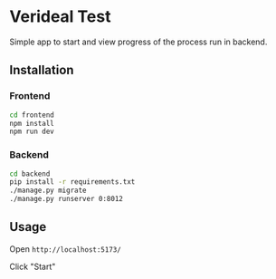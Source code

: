# Verideal Test

Simple app to start and view progress of the process run in backend.

## Installation

### Frontend
```bash
cd frontend
npm install
npm run dev
```

### Backend
```bash
cd backend
pip install -r requirements.txt
./manage.py migrate
./manage.py runserver 0:8012
```


## Usage

Open `http://localhost:5173/`

Click "Start"


